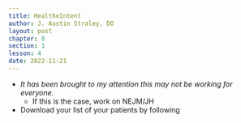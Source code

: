 ```yaml
---
title: HealtheIntent
author: J. Austin Straley, DO
layout: post
chapter: 8
section: 1
lesson: 4
date: 2022-11-21
---
```


- *It has been brought to my attention this may not be working for everyone.*
	- If this is the case, work on NEJM/JH
- Download your list of your patients by following
	

	

	

	
